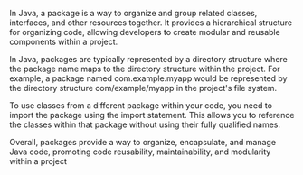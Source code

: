 In Java, a package is a way to organize and group related classes, interfaces, and other resources together. 
It provides a hierarchical structure for organizing code, allowing developers to create modular and reusable components within a project.

In Java, packages are typically represented by a directory structure where the package name maps to the directory structure within the project. 
For example, a package named com.example.myapp would be represented by the directory structure com/example/myapp in the project's file system.

To use classes from a different package within your code, you need to import the package using the import statement. 
This allows you to reference the classes within that package without using their fully qualified names.

Overall, packages provide a way to organize, encapsulate, and manage Java code, promoting code reusability, maintainability, and modularity within a project
